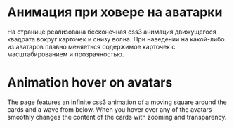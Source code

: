 # Анимация при ховере на аватарки
На странице реализована бесконечная css3 анимация движущегося квадрата вокруг карточек и снизу волна. При наведении на какой-либо из аватаров плавно меняеться содержимое карточек с масштабированием и прозрачностью. 
# Animation hover on avatars
The page features an infinite css3 animation of a moving square around the cards and a wave from below. When you hover over any of the avatars smoothly changes the content of the cards with zooming and transparency.
